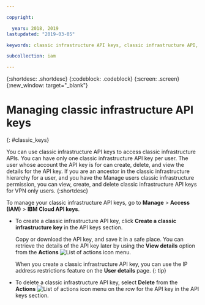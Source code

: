 ```yaml
---

copyright:

  years: 2018, 2019
lastupdated: "2019-03-05"

keywords: classic infrastructure API keys, classic infrastructure API, SoftLayer API key

subcollection: iam

---
```


{:shortdesc: .shortdesc}
{:codeblock: .codeblock}
{:screen: .screen}
{:new_window: target="_blank"}

# Managing classic infrastructure API keys
{: #classic_keys}

You can use classic infrastructure API keys to access classic infrastructure APIs. You can have only one classic infrastructure API key per user. The user whose account the API key is for can create, delete, and view the details for the API key. If you are an ancestor in the classic infrastructure hierarchy for a user, and you have the Manage users classic infrastructure permission, you can view, create, and delete classic infrastructure API keys for VPN only users.
{:shortdesc}

To manage your classic infrastructure API keys, go to **Manage** > **Access (IAM)** > **IBM Cloud API keys**.

  * To create a classic infrastructure API key, click **Create a classic infrastructure key** in the API keys section.

     Copy or download the API key, and save it in a safe place. You can retrieve the details of the API key later by using the **View details** option from the **Actions** ![List of actions icon](../icons/action-menu-icon.svg) menu.

     When you create a classic infrastructure API key, you can use the IP address restrictions feature on the **User details** page.
     {: tip}

  * To delete a classic infrastructure API key, select **Delete** from the **Actions** ![List of actions icon](../icons/action-menu-icon.svg) menu on the row for the API key in the API keys section.
